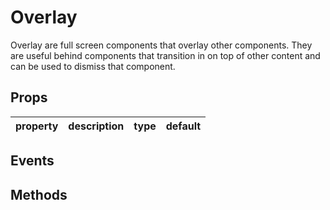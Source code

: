 # Overlay

Overlay are full screen components that overlay other components. They are useful behind components that transition in on top of other content and can be used to dismiss that component.

## Props

| property | description | type | default |
|----------|-------------|------|---------|

## Events

## Methods
